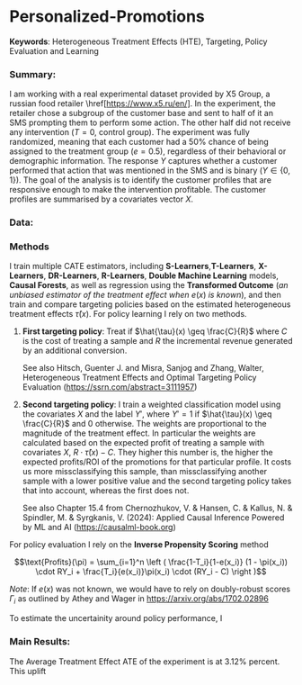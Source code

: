 # Personalized-Promotions
**Keywords**: Heterogeneous Treatment Effects (HTE), Targeting, Policy Evaluation and Learning

### Summary:
I am working with a real experimental dataset provided by X5 Group, a russian food retailer \href[https://www.x5.ru/en/]. In the experiment, the retailer chose a subgroup of the customer base and sent to half of it an SMS prompting them to perform some action. The other half did not receive any intervention ($T=0$, control group). The experiment was fully randomized, meaning that each customer had a 50% chance of being assigned to the treatment group ($e = 0.5$), regardless of their behavioral or demographic information. The response $Y$ captures whether a customer performed that action that was mentioned in the SMS and is binary ($Y \in \{ 0,1 \}$). The goal of the analysis is to identify the customer profiles that are responsive enough to make the intervention profitable. The customer profiles are summarised by a covariates vector $X$.


### Data:


### Methods
I train multiple $\text{CATE}$ estimators, including **S-Learners**,**T-Learners**, **X-Learners**, **DR-Learners**, **R-Learners**,  **Double Machine Learning** models,  **Causal Forests**, as well as regression using the **Transformed Outcome** (*an unbiased estimator of the treatment effect when* $e(x)$ *is known*), and then train and compare targeting policies based on the estimated heterogeneous treatment effects $\hat{\tau}(x)$. For policy learning I rely on two methods.

1. **First targeting policy**: Treat if $\hat{\tau}(x) \geq \frac{C}{R}$ where $C$ is the cost of treating a sample and $R$ the incremental revenue generated by an additional conversion.

   See also Hitsch, Guenter J. and Misra, Sanjog and Zhang, Walter, Heterogeneous Treatment Effects and Optimal Targeting Policy Evaluation (https://ssrn.com/abstract=3111957)

  
2. **Second targeting policy**: I train a weighted classification model using the covariates $X$ and the label $Y'$, where $Y' =1$ if $\hat{\tau}(x) \geq \frac{C}{R}$ and $0$ otherwise. The weights are proportional to the magnitude of the treatment effect. In particular the weights are calculated based on the expected profit of treating a sample with covariates $X$, $R\cdot \hat{\tau}(x) -C$. They higher this number is, the higher the expected profits/ROI of the promotions for that particular profile. It costs us more missclassifying this sample, than missclassifying another sample with a lower positive value and the second targeting policy takes that into account, whereas the first does not.  

   See also Chapter 15.4 from Chernozhukov, V. & Hansen, C. & Kallus, N. & Spindler, M. & Syrgkanis, V. (2024): Applied Causal Inference Powered by ML and AI (https://causalml-book.org)  
   

  
For policy evaluation I rely on the **Inverse Propensity Scoring** method

$$\text{Profits}(\pi) = \sum_{i=1}^n \left ( \frac{1-T_i}{1-e(x_i)} (1 - \pi(x_i)) \cdot RY_i + \frac{T_i}{e(x_i)}\pi(x_i) \cdot (RY_i - C) \right )$$

*Note*: If $e(x)$ was not known, we would have to rely on doubly-robust scores $\Gamma_i$ as outlined by Athey and Wager in https://arxiv.org/abs/1702.02896

To estimate the uncertainity around policy performance, I 
   

### Main Results:
The Average Treatment Effect $\text{ATE}$ of the experiment is at 3.12% percent. This uplift 


